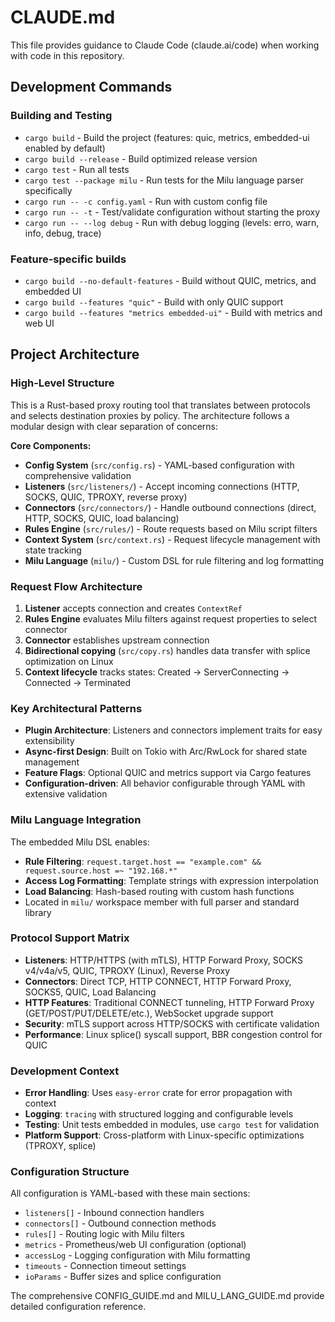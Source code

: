 # CLAUDE.md

This file provides guidance to Claude Code (claude.ai/code) when working with code in this repository.

## Development Commands

### Building and Testing
- `cargo build` - Build the project (features: quic, metrics, embedded-ui enabled by default)
- `cargo build --release` - Build optimized release version
- `cargo test` - Run all tests
- `cargo test --package milu` - Run tests for the Milu language parser specifically
- `cargo run -- -c config.yaml` - Run with custom config file
- `cargo run -- -t` - Test/validate configuration without starting the proxy
- `cargo run -- --log debug` - Run with debug logging (levels: erro, warn, info, debug, trace)

### Feature-specific builds
- `cargo build --no-default-features` - Build without QUIC, metrics, and embedded UI
- `cargo build --features "quic"` - Build with only QUIC support
- `cargo build --features "metrics embedded-ui"` - Build with metrics and web UI

## Project Architecture

### High-Level Structure
This is a Rust-based proxy routing tool that translates between protocols and selects destination proxies by policy. The architecture follows a modular design with clear separation of concerns:

**Core Components:**
- **Config System** (`src/config.rs`) - YAML-based configuration with comprehensive validation
- **Listeners** (`src/listeners/`) - Accept incoming connections (HTTP, SOCKS, QUIC, TPROXY, reverse proxy)
- **Connectors** (`src/connectors/`) - Handle outbound connections (direct, HTTP, SOCKS, QUIC, load balancing)
- **Rules Engine** (`src/rules/`) - Route requests based on Milu script filters
- **Context System** (`src/context.rs`) - Request lifecycle management with state tracking
- **Milu Language** (`milu/`) - Custom DSL for rule filtering and log formatting

### Request Flow Architecture
1. **Listener** accepts connection and creates `ContextRef` 
2. **Rules Engine** evaluates Milu filters against request properties to select connector
3. **Connector** establishes upstream connection
4. **Bidirectional copying** (`src/copy.rs`) handles data transfer with splice optimization on Linux
5. **Context lifecycle** tracks states: Created → ServerConnecting → Connected → Terminated

### Key Architectural Patterns
- **Plugin Architecture**: Listeners and connectors implement traits for easy extensibility
- **Async-first Design**: Built on Tokio with Arc/RwLock for shared state management
- **Feature Flags**: Optional QUIC and metrics support via Cargo features
- **Configuration-driven**: All behavior configurable through YAML with extensive validation

### Milu Language Integration
The embedded Milu DSL enables:
- **Rule Filtering**: `request.target.host == "example.com" && request.source.host =~ "192.168.*"`
- **Access Log Formatting**: Template strings with expression interpolation
- **Load Balancing**: Hash-based routing with custom hash functions
- Located in `milu/` workspace member with full parser and standard library

### Protocol Support Matrix
- **Listeners**: HTTP/HTTPS (with mTLS), HTTP Forward Proxy, SOCKS v4/v4a/v5, QUIC, TPROXY (Linux), Reverse Proxy
- **Connectors**: Direct TCP, HTTP CONNECT, HTTP Forward Proxy, SOCKS5, QUIC, Load Balancing
- **HTTP Features**: Traditional CONNECT tunneling, HTTP Forward Proxy (GET/POST/PUT/DELETE/etc.), WebSocket upgrade support
- **Security**: mTLS support across HTTP/SOCKS with certificate validation
- **Performance**: Linux splice() syscall support, BBR congestion control for QUIC

### Development Context
- **Error Handling**: Uses `easy-error` crate for error propagation with context
- **Logging**: `tracing` with structured logging and configurable levels
- **Testing**: Unit tests embedded in modules, use `cargo test` for validation
- **Platform Support**: Cross-platform with Linux-specific optimizations (TPROXY, splice)

### Configuration Structure
All configuration is YAML-based with these main sections:
- `listeners[]` - Inbound connection handlers
- `connectors[]` - Outbound connection methods  
- `rules[]` - Routing logic with Milu filters
- `metrics` - Prometheus/web UI configuration (optional)
- `accessLog` - Logging configuration with Milu formatting
- `timeouts` - Connection timeout settings
- `ioParams` - Buffer sizes and splice configuration

The comprehensive CONFIG_GUIDE.md and MILU_LANG_GUIDE.md provide detailed configuration reference.